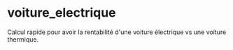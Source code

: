 # voiture_electrique
Calcul rapide pour avoir la rentabilité d'une voiture électrique vs une voiture thermique. 
